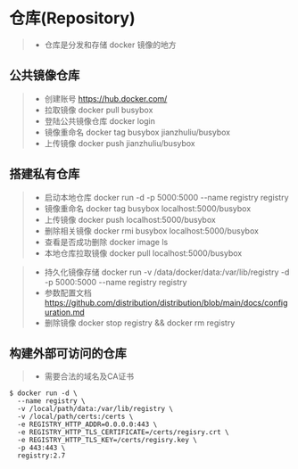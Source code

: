 # 仓库(Repository)
>- 仓库是分发和存储 docker 镜像的地方

## 公共镜像仓库
>- 创建账号 https://hub.docker.com/
>- 拉取镜像 docker pull busybox
>- 登陆公共镜像仓库 docker login
>- 镜像重命名 docker tag busybox jianzhuliu/busybox
>- 上传镜像 docker push jianzhuliu/busybox

## 搭建私有仓库
>- 启动本地仓库 docker run -d -p 5000:5000 --name registry registry
>- 镜像重命名 docker tag busybox localhost:5000/busybox
>- 上传镜像 docker push localhost:5000/busybox
>- 删除相关镜像 docker rmi busybox localhost:5000/busybox
>- 查看是否成功删除 docker image ls
>- 本地仓库拉取镜像 docker pull localhost:5000/busybox

>- 持久化镜像存储  docker run -v /data/docker/data:/var/lib/registry -d -p 5000:5000 --name registry registry
>- 参数配置文档  https://github.com/distribution/distribution/blob/main/docs/configuration.md
>- 删除镜像  docker stop registry && docker rm registry

## 构建外部可访问的仓库
>- 需要合法的域名及CA证书 

```
$ docker run -d \
  --name registry \
  -v /local/path/data:/var/lib/registry \
  -v /local/path/certs:/certs \
  -e REGISTRY_HTTP_ADDR=0.0.0.0:443 \
  -e REGISTRY_HTTP_TLS_CERTIFICATE=/certs/regisry.crt \
  -e REGISTRY_HTTP_TLS_KEY=/certs/regisry.key \
  -p 443:443 \
  registry:2.7


```